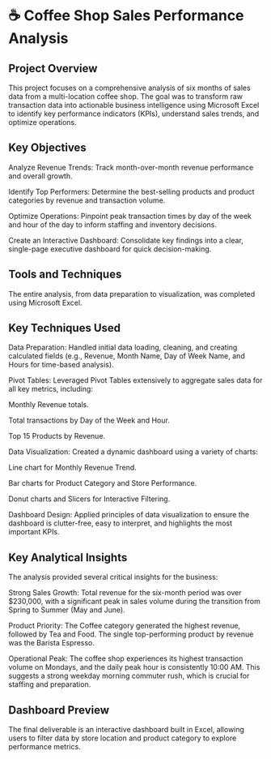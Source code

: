 # ☕ Coffee Shop Sales Performance Analysis
## Project Overview
This project focuses on a comprehensive analysis of six months of sales data from a multi-location coffee shop. The goal was to transform raw transaction data into actionable business intelligence using Microsoft Excel to identify key performance indicators (KPIs), understand sales trends, and optimize operations.

## Key Objectives
Analyze Revenue Trends: Track month-over-month revenue performance and overall growth.

Identify Top Performers: Determine the best-selling products and product categories by revenue and transaction volume.

Optimize Operations: Pinpoint peak transaction times by day of the week and hour of the day to inform staffing and inventory decisions.

Create an Interactive Dashboard: Consolidate key findings into a clear, single-page executive dashboard for quick decision-making.

## Tools and Techniques
The entire analysis, from data preparation to visualization, was completed using Microsoft Excel.

## Key Techniques Used
Data Preparation: Handled initial data loading, cleaning, and creating calculated fields (e.g., Revenue, Month Name, Day of Week Name, and Hours for time-based analysis).

Pivot Tables: Leveraged Pivot Tables extensively to aggregate sales data for all key metrics, including:

Monthly Revenue totals.

Total transactions by Day of the Week and Hour.

Top 15 Products by Revenue.

Data Visualization: Created a dynamic dashboard using a variety of charts:

Line chart for Monthly Revenue Trend.

Bar charts for Product Category and Store Performance.

Donut charts and Slicers for Interactive Filtering.

Dashboard Design: Applied principles of data visualization to ensure the dashboard is clutter-free, easy to interpret, and highlights the most important KPIs.

## Key Analytical Insights
The analysis provided several critical insights for the business:

Strong Sales Growth: Total revenue for the six-month period was over $230,000, with a significant peak in sales volume during the transition from Spring to Summer (May and June).

Product Priority: The Coffee category generated the highest revenue, followed by Tea and Food. The single top-performing product by revenue was the Barista Espresso.

Operational Peak: The coffee shop experiences its highest transaction volume on Mondays, and the daily peak hour is consistently 10:00 AM. This suggests a strong weekday morning commuter rush, which is crucial for staffing and preparation.

## Dashboard Preview
The final deliverable is an interactive dashboard built in Excel, allowing users to filter data by store location and product category to explore performance metrics.
